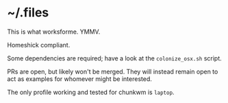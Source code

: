 # ~/.files

This is what worksforme. YMMV.

Homeshick compliant.

Some dependencies are required; have a look at the `colonize_osx.sh`
script.

PRs are open, but likely won't be merged. 
They will instead remain open to act as examples for whomever might 
be interested.

The only profile working and tested for chunkwm is `laptop`.
